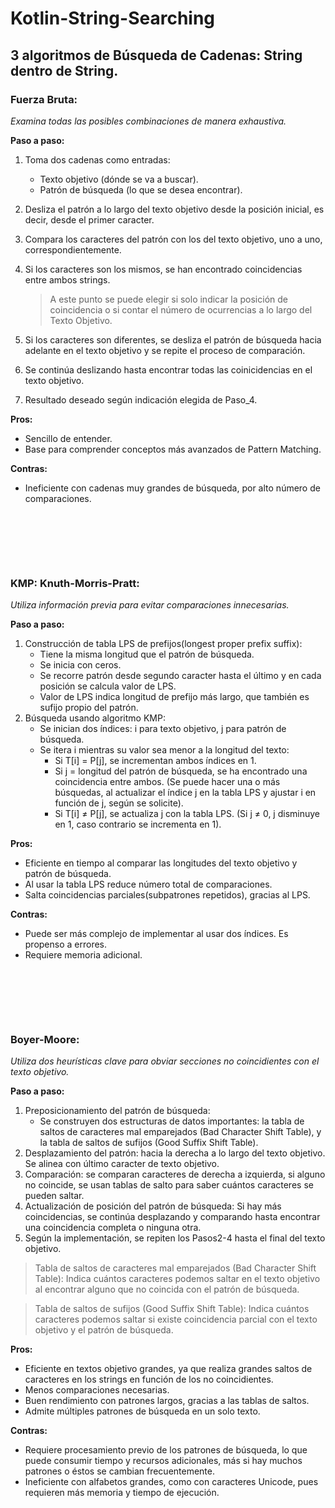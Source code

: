 # Kotlin-String-Searching

## 3 algoritmos de Búsqueda de Cadenas: String dentro de String.

### Fuerza Bruta:
*Examina todas las posibles combinaciones de manera exhaustiva.*

**Paso a paso:**
1. Toma dos cadenas como entradas:
	- Texto objetivo (dónde se va a buscar).
	- Patrón de búsqueda (lo que se desea encontrar).
2. Desliza el patrón a lo largo del texto objetivo desde la posición inicial, es decir, desde el primer caracter.
3. Compara los caracteres del patrón con los del texto objetivo, uno a uno, correspondientemente.
4. Si los caracteres son los mismos, se han encontrado coincidencias entre ambos strings.

   > A este punto se puede elegir si solo indicar la posición de coincidencia o si contar el número de ocurrencias a lo largo del Texto Objetivo.
   
6. Si los caracteres son diferentes, se desliza el patrón de búsqueda hacia adelante en el texto objetivo y se repite el proceso de comparación.
7. Se continúa deslizando hasta encontrar todas las coinicidencias en el texto objetivo.
8. Resultado deseado según indicación elegida de Paso_4.


**Pros:**
- Sencillo de entender.
- Base para comprender conceptos más avanzados de Pattern Matching.
	
**Contras:**
- Ineficiente con cadenas muy grandes de búsqueda, por alto número de comparaciones.


### ㅤㅤ
### ㅤㅤ

### KMP: Knuth-Morris-Pratt:
*Utiliza información previa para evitar comparaciones innecesarias.*

**Paso a paso:**
1. Construcción de tabla LPS de prefijos(longest proper prefix suffix):
	- Tiene la misma longitud que el patrón de búsqueda.
	- Se inicia con ceros.
	- Se recorre patrón desde segundo caracter hasta el último y en cada posición se calcula valor de LPS.
	- Valor de LPS indica longitud de prefijo más largo, que también es sufijo propio del patrón.
2. Búsqueda usando algoritmo KMP:
	- Se inician dos índices: i para texto objetivo, j para patrón de búsqueda.
	- Se itera i mientras su valor sea menor a la longitud del texto:
		- Si T[i] = P[j], se incrementan ambos índices en 1.
  		- Si j = longitud del patrón de búsqueda, se ha encontrado una coincidencia entre ambos. (Se puede hacer una o más búsquedas, al actualizar el índice j en la tabla LPS y ajustar i en función de j, según se solicite).
		- Si T[i] ≠ P[j], se actualiza j con la tabla LPS. (Si j ≠ 0, j disminuye en 1, caso contrario se incrementa en 1).


**Pros:**
- Eficiente en tiempo al comparar las longitudes del texto objetivo y patrón de búsqueda.
- Al usar la tabla LPS reduce número total de comparaciones.
- Salta coincidencias parciales(subpatrones repetidos), gracias al LPS.

**Contras:**
- Puede ser más complejo de implementar al usar dos índices. Es propenso a errores.
- Requiere memoria adicional.


### ㅤㅤ
### ㅤㅤ

### Boyer-Moore:
*Utiliza dos heurísticas clave para obviar secciones no coincidientes con el texto objetivo.*

__Paso a paso:__
1. Preposicionamiento del patrón de búsqueda:
	- Se construyen dos estructuras de datos importantes: la tabla de saltos de caracteres mal emparejados (Bad Character Shift Table), y la tabla de saltos de sufijos (Good Suffix Shift Table).
2. Desplazamiento del patrón: hacia la derecha a lo largo del texto objetivo. Se alinea con último caracter de texto objetivo.
3. Comparación: se comparan caracteres de derecha a izquierda, si alguno no coincide, se usan tablas de salto para saber cuántos caracteres se pueden saltar.
4. Actualización de posición del patrón de búsqueda: Si hay más coincidencias, se continúa desplazando y comparando hasta encontrar una coincidencia completa o ninguna otra.
5. Según la implementación, se repiten los Pasos2-4 hasta el final del texto objetivo.

> Tabla de saltos de caracteres mal emparejados (Bad Character Shift Table): Indica cuántos caracteres podemos saltar en el texto objetivo al encontrar alguno que no coincida con el patrón de búsqueda.

> Tabla de saltos de sufijos (Good Suffix Shift Table): Indica cuántos caracteres podemos saltar si existe coincidencia parcial con el texto objetivo y el patrón de búsqueda.


**Pros:**
- Eficiente en textos objetivo grandes, ya que realiza grandes saltos de caracteres en los strings en función de los no coincidientes.
- Menos comparaciones necesarias.
- Buen rendimiento con patrones largos, gracias a las tablas de saltos.
- Admite múltiples patrones de búsqueda en un solo texto.

**Contras:**
- Requiere procesamiento previo de los patrones de búsqueda, lo que puede consumir tiempo y recursos adicionales, más si hay muchos patrones o éstos se cambian frecuentemente.
- Ineficiente con alfabetos grandes, como con caracteres Unicode, pues requieren más memoria y tiempo de ejecución.
